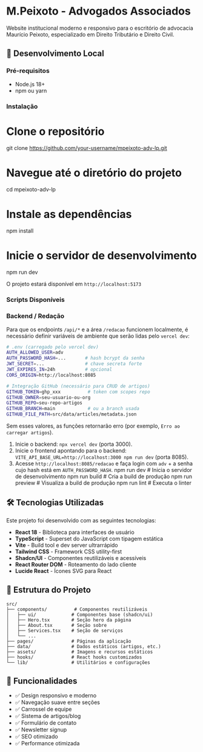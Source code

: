 # M.Peixoto - Advogados Associados

Website institucional moderno e responsivo para o escritório de advocacia Maurício Peixoto, especializado em Direito Tributário e Direito Civil.

## 🚀 Desenvolvimento Local

### Pré-requisitos

- Node.js 18+ 
- npm ou yarn

### Instalação


# Clone o repositório
git clone https://github.com/your-username/mpeixoto-adv-lp.git

# Navegue até o diretório do projeto
cd mpeixoto-adv-lp

# Instale as dependências
npm install

# Inicie o servidor de desenvolvimento
npm run dev


O projeto estará disponível em `http://localhost:5173`

### Scripts Disponíveis



### Backend / Redação

Para que os endpoints `/api/*` e a área `/redacao` funcionem localmente, é necessário definir variáveis de ambiente que serão lidas pelo `vercel dev`:

```bash
# .env (carregado pelo vercel dev)
AUTH_ALLOWED_USER=adv
AUTH_PASSWORD_HASH=...       # hash bcrypt da senha
JWT_SECRET=...               # chave secreta forte
JWT_EXPIRES_IN=24h           # opcional
CORS_ORIGIN=http://localhost:8085

# Integração GitHub (necessário para CRUD de artigos)
GITHUB_TOKEN=ghp_xxx          # token com scopes repo
GITHUB_OWNER=seu-usuario-ou-org
GITHUB_REPO=seu-repo-artigos
GITHUB_BRANCH=main            # ou a branch usada
GITHUB_FILE_PATH=src/data/articles/metadata.json
```

Sem esses valores, as funções retornarão erro (por exemplo, `Erro ao carregar artigos`).

1. Inicie o backend: `npx vercel dev` (porta 3000).
2. Inicie o frontend apontando para o backend: `VITE_API_BASE_URL=http://localhost:3000 npm run dev` (porta 8085).
3. Acesse `http://localhost:8085/redacao` e faça login com `adv` + a senha cujo hash está em `AUTH_PASSWORD_HASH`.
npm run dev          # Inicia o servidor de desenvolvimento
npm run build        # Cria a build de produção
npm run preview      # Visualiza a build de produção
npm run lint         # Executa o linter


## 🛠️ Tecnologias Utilizadas

Este projeto foi desenvolvido com as seguintes tecnologias:

- **React 18** - Biblioteca para interfaces de usuário
- **TypeScript** - Superset do JavaScript com tipagem estática
- **Vite** - Build tool e dev server ultrarrápido
- **Tailwind CSS** - Framework CSS utility-first
- **Shadcn/UI** - Componentes reutilizáveis e acessíveis
- **React Router DOM** - Roteamento do lado cliente
- **Lucide React** - Ícones SVG para React

## 📁 Estrutura do Projeto

```
src/
├── components/          # Componentes reutilizáveis
│   ├── ui/             # Componentes base (shadcn/ui)
│   ├── Hero.tsx        # Seção hero da página
│   ├── About.tsx       # Seção sobre
│   ├── Services.tsx    # Seção de serviços
│   └── ...
├── pages/              # Páginas da aplicação
├── data/               # Dados estáticos (artigos, etc.)
├── assets/             # Imagens e recursos estáticos
├── hooks/              # React hooks customizados
└── lib/                # Utilitários e configurações
```

## 🎨 Funcionalidades

- ✅ Design responsivo e moderno
- ✅ Navegação suave entre seções
- ✅ Carrossel de equipe
- ✅ Sistema de artigos/blog
- ✅ Formulário de contato
- ✅ Newsletter signup
- ✅ SEO otimizado
- ✅ Performance otimizada
